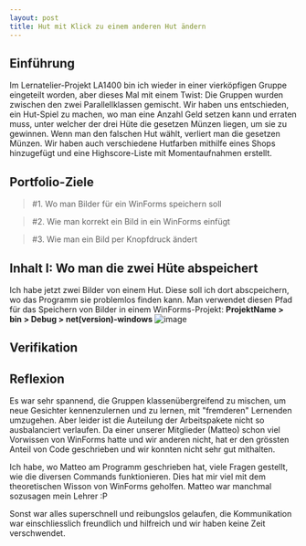 ```yaml
---
layout: post
title: Hut mit Klick zu einem anderen Hut ändern
---
```


## Einführung
Im Lernatelier-Projekt LA1400 bin ich wieder in einer vierköpfigen Gruppe eingeteilt worden, aber dieses Mal mit einem Twist: Die Gruppen wurden zwischen den zwei Parallellklassen gemischt. Wir haben uns entschieden, ein Hut-Spiel zu machen, wo man eine Anzahl Geld setzen kann und erraten muss, unter welcher der drei Hüte die gesetzen Münzen liegen, um sie zu gewinnen. Wenn man den falschen Hut wählt, verliert man die gesetzen Münzen. Wir haben auch verschiedene Hutfarben mithilfe eines Shops hinzugefügt und eine Highscore-Liste mit Momentaufnahmen erstellt.

## Portfolio-Ziele

> #1. Wo man Bilder für ein WinForms speichern soll

> #2. Wie man korrekt ein Bild in ein WinForms einfügt

> #3. Wie man ein Bild per Knopfdruck ändert


##  Inhalt I: Wo man die zwei Hüte abspeichert
Ich habe jetzt zwei Bilder von einem Hut. Diese soll ich dort abscpeichern, wo das Programm sie problemlos finden kann. Man verwendet diesen Pfad für das Speichern von Bilder in einem WinForms-Projekt:
**ProjektName > bin > Debug > net(version)-windows** 
![image](https://user-images.githubusercontent.com/88773517/146938803-430feda5-932e-415c-88b3-7f9b967fbcd0.png)


## Verifikation

## Reflexion
Es war sehr spannend, die Gruppen klassenübergreifend zu mischen, um neue Gesichter kennenzulernen und zu lernen, mit "fremderen" Lernenden umzugehen. Aber leider ist die Auteilung der Arbeitspakete nicht so ausbalanciert verlaufen. Da einer unserer Mitglieder (Matteo) schon viel Vorwissen von WinForms hatte und wir anderen nicht, hat er den grössten Anteil von Code geschrieben und wir konnten nicht sehr gut mithalten. 

Ich habe, wo Matteo am Programm geschrieben hat, viele Fragen gestellt, wie die diversen Commands funktionieren. Dies hat mir viel mit dem theoretischen Wisson von WinForms geholfen. Matteo war manchmal sozusagen mein Lehrer :P

Sonst war alles superschnell und reibungslos gelaufen, die Kommunikation war einschliesslich freundlich und hilfreich und wir haben keine Zeit verschwendet.

